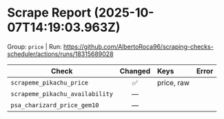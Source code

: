 # Scrape Report (2025-10-07T14:19:03.963Z)

Group: `price`  |  Run: https://github.com/AlbertoRoca96/scraping-checks-scheduler/actions/runs/18315689028

| Check | Changed | Keys | Error |
|---|:---:|:--|:--|
| `scrapeme_pikachu_price` | ✅ | price, raw |  |
| `scrapeme_pikachu_availability` | — |  |  |
| `psa_charizard_price_gem10` | — |  |  |
